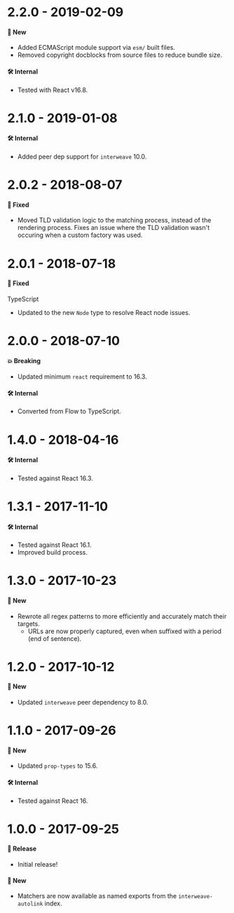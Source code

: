 # 2.2.0 - 2019-02-09

#### 🚀 New

- Added ECMAScript module support via `esm/` built files.
- Removed copyright docblocks from source files to reduce bundle size.

#### 🛠 Internal

- Tested with React v16.8.

# 2.1.0 - 2019-01-08

#### 🛠 Internal

- Added peer dep support for `interweave` 10.0.

# 2.0.2 - 2018-08-07

#### 🐞 Fixed

- Moved TLD validation logic to the matching process, instead of the rendering process. Fixes an
  issue where the TLD validation wasn't occuring when a custom factory was used.

# 2.0.1 - 2018-07-18

#### 🐞 Fixed

TypeScript

- Updated to the new `Node` type to resolve React node issues.

# 2.0.0 - 2018-07-10

#### 💥 Breaking

- Updated minimum `react` requirement to 16.3.

#### 🛠 Internal

- Converted from Flow to TypeScript.

# 1.4.0 - 2018-04-16

#### 🛠 Internal

- Tested against React 16.3.

# 1.3.1 - 2017-11-10

#### 🛠 Internal

- Tested against React 16.1.
- Improved build process.

# 1.3.0 - 2017-10-23

#### 🚀 New

- Rewrote all regex patterns to more efficiently and accurately match their targets.
  - URLs are now properly captured, even when suffixed with a period (end of sentence).

# 1.2.0 - 2017-10-12

#### 🚀 New

- Updated `interweave` peer dependency to 8.0.

# 1.1.0 - 2017-09-26

#### 🚀 New

- Updated `prop-types` to 15.6.

#### 🛠 Internal

- Tested against React 16.

# 1.0.0 - 2017-09-25

#### 🎉 Release

- Initial release!

#### 🚀 New

- Matchers are now available as named exports from the `interweave-autolink` index.
